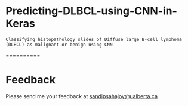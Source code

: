 # Predicting-DLBCL-using-CNN-in-Keras
```
Classifying histopathology slides of Diffuse large B-cell lymphoma (DLBCL) as malignant or benign using CNN
```
==========










Feedback
==========
Please send me your feedback at sandipsahajoy@ualberta.ca
